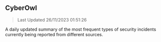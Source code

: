 ## CyberOwl 
> Last Updated 26/11/2023 01:51:26 


A daily updated summary of the most frequent types of security incidents currently being reported from different sources.

